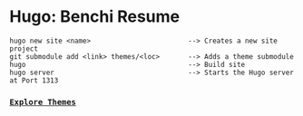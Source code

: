 # Hugo: Benchi Resume

    hugo new site <name>                        --> Creates a new site project
    git submodule add <link> themes/<loc>       --> Adds a theme submodule
    hugo                                        --> Build site
    hugo server                                 --> Starts the Hugo server at Port 1313

### [`Explore Themes`](http://themes.gohugo.io)